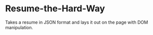 # Resume-the-Hard-Way

Takes a resume in JSON format and lays it out on the page with DOM manipulation.  
